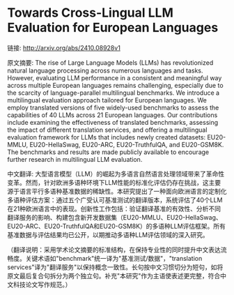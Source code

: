 # Towards Cross-Lingual LLM Evaluation for European Languages

链接: http://arxiv.org/abs/2410.08928v1

原文摘要:
The rise of Large Language Models (LLMs) has revolutionized natural language
processing across numerous languages and tasks. However, evaluating LLM
performance in a consistent and meaningful way across multiple European
languages remains challenging, especially due to the scarcity of
language-parallel multilingual benchmarks. We introduce a multilingual
evaluation approach tailored for European languages. We employ translated
versions of five widely-used benchmarks to assess the capabilities of 40 LLMs
across 21 European languages. Our contributions include examining the
effectiveness of translated benchmarks, assessing the impact of different
translation services, and offering a multilingual evaluation framework for LLMs
that includes newly created datasets: EU20-MMLU, EU20-HellaSwag, EU20-ARC,
EU20-TruthfulQA, and EU20-GSM8K. The benchmarks and results are made publicly
available to encourage further research in multilingual LLM evaluation.

中文翻译:
大型语言模型（LLM）的崛起为多语言自然语言处理领域带来了革命性变革。然而，针对欧洲多语种环境下LLM性能的标准化评估仍存在挑战，这主要源于语言平行多语种基准数据的稀缺性。本研究提出了一种面向欧洲语言的定制化多语种评估方案：通过五个广受认可基准测试的翻译版本，系统评估了40个LLM在21种欧洲语言中的表现。创新性工作包括：验证翻译基准的有效性、分析不同翻译服务的影响、构建包含新开发数据集（EU20-MMLU、EU20-HellaSwag、EU20-ARC、EU20-TruthfulQA和EU20-GSM8K）的多语种LLM评估框架。所有基准数据与评估结果均已公开，以期推动多语种LLM评估领域的深入研究。

（翻译说明：采用学术论文摘要的标准结构，在保持专业性的同时提升中文表达流畅度。关键术语如"benchmark"统一译为"基准测试/数据"，"translation services"译为"翻译服务"以保持概念一致性。长句按中文习惯切分为短句，如将原文最后复合句拆分为两个独立句。补充"本研究"作为主语使表述更完整，符合中文科技论文写作规范。）
